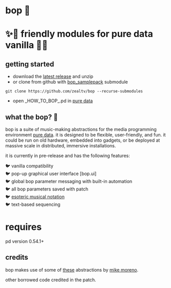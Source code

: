 # bop 🐤

# ✨🦚 friendly modules for pure data vanilla 🦚✨

## getting started
- download the [latest release](https://github.com/zealtv/bop/releases) and unzip
- or clone from github with [bop_samplepack](https://github.com/zealtv/bop_samplepack) submodule
```
git clone https://github.com/zealtv/bop --recurse-submodules
```
- open \_HOW_TO_BOP_.pd in [pure data](puredata.info/)

## what the bop? 🦜 
bop is a suite of music-making abstractions for the media programming environment [pure data](puredata.info/).  it is designed to be flexible, user-friendly, and fun.  it could be run on old hardware, embedded into gadgets, or be deployed at massive scale in distributed, immersive installations.

it is currently in pre-release and has the following features:

🐦 vanilla compatibility  
🐦 pop-up graphical user interface [bop.ui]  
🐦 global bop parameter messaging with built-in automation  
🐦 all bop parameters saved with patch  
🐦 [esoteric musical notation](https://zeal.co/notebook/intermals/)  
🐦 text-based sequencing  

# requires
pd version 0.54.1+

## credits
bop makes use of some of [these](https://github.com/MikeMorenoDSP/pd-mkmr) abstractions by [mike moreno](https://mikemorenodsp.github.io/).

other borrowed code credited in the patch.